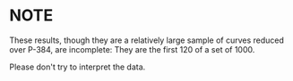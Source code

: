 # NOTE

These results, though they are a relatively large sample of curves
reduced over P-384, are incomplete: They are the first 120 of a set
of 1000.

Please don't try to interpret the data.
